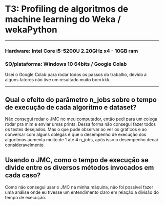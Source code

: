 # T3: Profiling de algoritmos de machine learning do Weka / wekaPython
-----

### Hardware: Intel Core i5-5200U 2.20GHz x4 - 10GB ram

### SO/plataforma: Windows 10 64bits / Google Colab

Usei o Google Colab para rodar todos os passos do trabalho, devido a alguns fatores não tive um resultado muito bom kkk.

-----
## Qual o efeito do parâmetro n_jobs sobre o tempo de execução de cada algoritmo e dataset?
Não consegui rodar o JMC no meu computador, então pedi para um colega rodar pra mim e enviar umas prints. Dessa forma não consegui fazer todos os testes desejados. Mas o que pude observar ao ver os gráficos e ao conversar com alguns colegas é que o desempenho de execução dos algoritmos aumenta muito de 1 até 4 n_jobs, após isso o desempenho decai consideravelmente.

## Usando o JMC, como o tempo de execução se divide entre os diversos métodos invocados em cada caso?
Como não consegui usar o JMC na minha máquina, não foi possível fazer uma análise onde eu tivesse um entendimento claro em relação a divisão do tempo de execução.
 
